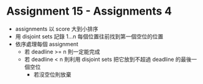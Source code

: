 # Assignment 15 - Assignments 4

- assignments 以 score 大到小排序
- 用 disjoint sets 記錄 1...n 每個位置往前找到第一個空位的位置
- 依序處理每個 assignment
  - 若 deadline >= n 則一定能完成
  - 若 deadline < n 則利用 disjoint sets 把它放到不超過 deadline 的最後一個空位
    - 若沒空位則放棄
